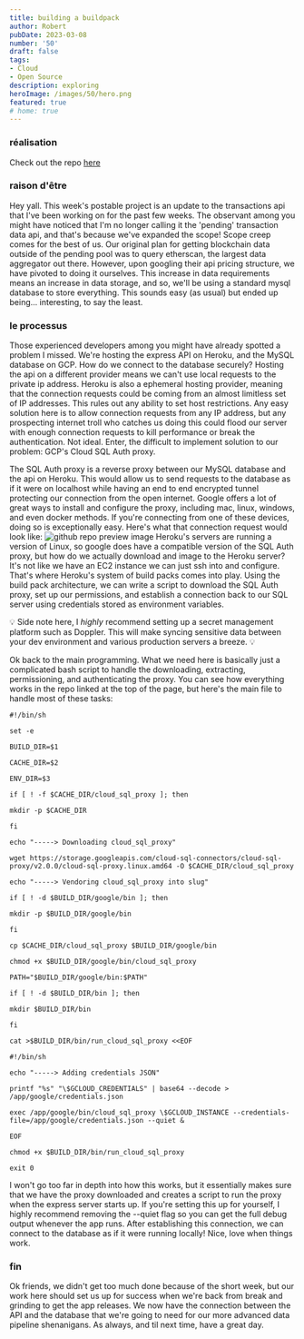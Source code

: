 ```yaml
---
title: building a buildpack
author: Robert
pubDate: 2023-03-08
number: '50'
draft: false
tags:
- Cloud
- Open Source
description: exploring
heroImage: /images/50/hero.png
featured: true
# home: true
---
```


### réalisation
<!-- ![github repo preview image](/images/50/heroku-buildpack-cloud-sql-proxy.png) -->
Check out the repo [here](https://github.com/RateThePaladin/heroku-buildpack-cloud-sql-proxy)

### raison d'être
Hey yall. This week's postable project is an update to the transactions api that I've been working on for the past few weeks. The observant among you might have noticed that I'm no longer calling it the 'pending' transaction data api, and that's because we've expanded the scope! Scope creep comes for the best of us. Our original plan for getting blockchain data outside of the pending pool was to query etherscan, the largest data aggregator out there. However, upon googling their api pricing structure, we have pivoted to doing it ourselves. This increase in data requirements means an increase in data storage, and so, we'll be using a standard mysql database to store everything. This sounds easy (as usual) but ended up being... interesting, to say the least.

### le processus
Those experienced developers among you might have already spotted a problem I missed. We're hosting the express API on Heroku, and the MySQL database on GCP. How do we connect to the database securely? Hosting the api on a different provider means we can't use local requests to the private ip address. Heroku is also a ephemeral hosting provider, meaning that the connection requests could be coming from an almost limitless set of IP addresses. This rules out any ability to set host restrictions. Any easy solution here is to allow connection requests from any IP address, but any prospecting internet troll who catches us doing this could flood our server with enough connection requests to kill performance or break the authentication. Not ideal. Enter, the difficult to implement solution to our problem: GCP's Cloud SQL Auth proxy. 

The SQL Auth proxy is a reverse proxy between our MySQL database and the api on Heroku. This would allow us to send requests to the database as if it were on localhost while having an end to end encrypted tunnel protecting our connection from the open internet. Google offers a lot of great ways to install and configure the proxy, including mac, linux, windows, and even docker methods. If you're connecting from one of these devices, doing so is exceptionally easy. Here's what that connection request would look like:
![github repo preview image](/images/50/experiment_50_image_1.png)
Heroku's servers are running a version of Linux, so google does have a compatible version of the SQL Auth proxy, but how do we actually download and image to the Heroku server? It's not like we have an EC2 instance we can just ssh into and configure. That's where Heroku's system of build packs comes into play. Using the build pack architecture, we can write a script to download the SQL Auth proxy, set up our permissions, and establish a connection back to our SQL server using credentials stored as environment variables.

💡 Side note here, I *highly* recommend setting up a secret management platform such as Doppler. This will make syncing sensitive data between your dev environment and various production servers a breeze. 💡

Ok back to the main programming. What we need here is basically just a complicated bash script to handle the downloading, extracting, permissioning, and authenticating the proxy. You can see how everything works in the repo linked at the top of the page, but here's the main file to handle most of these tasks:
```
#!/bin/sh

set -e

BUILD_DIR=$1

CACHE_DIR=$2

ENV_DIR=$3

if [ ! -f $CACHE_DIR/cloud_sql_proxy ]; then

mkdir -p $CACHE_DIR

fi

echo "-----> Downloading cloud_sql_proxy"

wget https://storage.googleapis.com/cloud-sql-connectors/cloud-sql-proxy/v2.0.0/cloud-sql-proxy.linux.amd64 -O $CACHE_DIR/cloud_sql_proxy

echo "-----> Vendoring cloud_sql_proxy into slug"

if [ ! -d $BUILD_DIR/google/bin ]; then

mkdir -p $BUILD_DIR/google/bin

fi

cp $CACHE_DIR/cloud_sql_proxy $BUILD_DIR/google/bin

chmod +x $BUILD_DIR/google/bin/cloud_sql_proxy

PATH="$BUILD_DIR/google/bin:$PATH"

if [ ! -d $BUILD_DIR/bin ]; then

mkdir $BUILD_DIR/bin

fi

cat >$BUILD_DIR/bin/run_cloud_sql_proxy <<EOF

#!/bin/sh

echo "-----> Adding credentials JSON"

printf "%s" "\$GCLOUD_CREDENTIALS" | base64 --decode > /app/google/credentials.json

exec /app/google/bin/cloud_sql_proxy \$GCLOUD_INSTANCE --credentials-file=/app/google/credentials.json --quiet &

EOF

chmod +x $BUILD_DIR/bin/run_cloud_sql_proxy

exit 0
```

I won't go too far in depth into how this works, but it essentially makes sure that we have the proxy downloaded and creates a script to run the proxy when the express server starts up.  If you're setting this up for yourself, I highly recommend removing the --quiet flag so you can get the full debug output whenever the app runs. After establishing this connection, we can connect to the database as if it were running locally! Nice, love when things work.

### fin
Ok friends, we didn't get too much done because of the short week, but our work here should set us up for success when we're back from break and grinding to get the app releases. We now have the connection between the API and the database that we're going to need for our more advanced data pipeline shenanigans. As always, and til next time, have a great day.